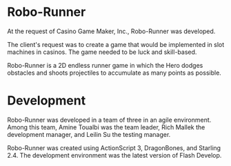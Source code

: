 # Robo-Runner

At the request of Casino Game Maker, Inc., Robo-Runner was developed. 

The client's request was to create a game that would be implemented in slot machines in casinos. The game needed to be luck and skill-based. 

Robo-Runner is a 2D endless runner game in which the Hero dodges obstacles and shoots projectiles to accumulate as many points as possible. 

# Development

Robo-Runner was developed in a team of three in an agile environment. Among this team, Amine Toualbi was the team leader, Rich Mallek the development manager, and Leilin Su the testing manager. 

Robo-Runner was created using ActionScript 3, DragonBones, and Starling 2.4. The development environment was the latest version of Flash Develop. 




